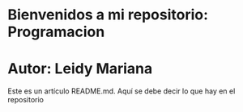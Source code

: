 # Bienvenidos a mi repositorio:  Programacion

# Autor: Leidy Mariana

Este es un artículo README.md. Aquí se debe decir lo que hay en el repositorio
